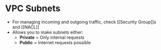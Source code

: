 # VPC Subnets
- For managing incoming and outgoing traffic, check [[Security Group]]s and [[NACL]]
- Allows you to make subnets either:
	- **Private** = Only internal requests
	- **Public** = Internet requests possible
